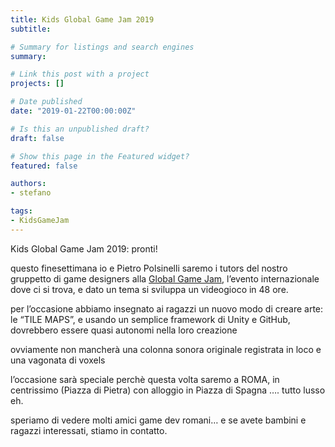 ```yaml
---
title: Kids Global Game Jam 2019
subtitle: 

# Summary for listings and search engines
summary: 

# Link this post with a project
projects: []

# Date published
date: "2019-01-22T00:00:00Z"

# Is this an unpublished draft?
draft: false

# Show this page in the Featured widget?
featured: false

authors:
- stefano

tags:
- KidsGameJam
---
```


Kids Global Game Jam 2019: pronti!

questo finesettimana io e Pietro Polsinelli saremo i tutors del nostro gruppetto di game designers alla [Global Game Jam](https://www.facebook.com/GlobalGameJam/), l’evento internazionale dove ci si trova, e dato un tema si sviluppa un videogioco in 48 ore.

per l’occasione abbiamo insegnato ai ragazzi un nuovo modo di creare arte: le “TILE MAPS”, e usando un semplice framework di Unity e GitHub, dovrebbero essere quasi autonomi nella loro creazione

ovviamente non mancherà una colonna sonora originale registrata in loco e una vagonata di voxels

l’occasione sarà speciale perchè questa volta saremo a ROMA, in centrissimo (Piazza di Pietra) con alloggio in Piazza di Spagna …. tutto lusso eh.

speriamo di vedere molti amici game dev romani… e se avete bambini e ragazzi interessati, stiamo in contatto.
